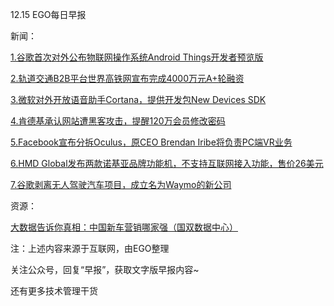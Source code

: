 12.15 EGO每日早报

新闻：

[1.谷歌首次对外公布物联网操作系统Android Things开发者预览版](http://tech.qq.com/a/20161214/012090.htm)

[2.轨道交通B2B平台世界高铁网宣布完成4000万元A+轮融资](http://36kr.com/p/5059117.html?ktm_source=feed)

[3.微软对外开放语音助手Cortana，提供开发包New Devices SDK](http://tech.qq.com/a/20161214/013412.htm)

[4.肯德基承认网站遭黑客攻击，提醒120万会员修改密码](http://tech.qq.com/a/20161214/007382.htm)

[5.Facebook宣布分拆Oculus，原CEO Brendan Iribe将负责PC端VR业务](http://tech.qq.com/a/20161214/005677.htm)

[6.HMD Global发布两款诺基亚品牌功能机，不支持互联网接入功能，售价26美元](http://tech.qq.com/a/20161213/038432.htm)

[7.谷歌剥离无人驾驶汽车项目，成立名为Waymo的新公司](http://tech.qq.com/a/20161214/003434.htm)

资源：

[大数据告诉你真相：中国新车营销哪家强（国双数据中心）](http://www.gridsum.com/datacenter/new-car-marketing-report.pdf)

注：上述内容来源于互联网，由EGO整理

关注公众号，回复“早报”，获取文字版早报内容~

还有更多技术管理干货
